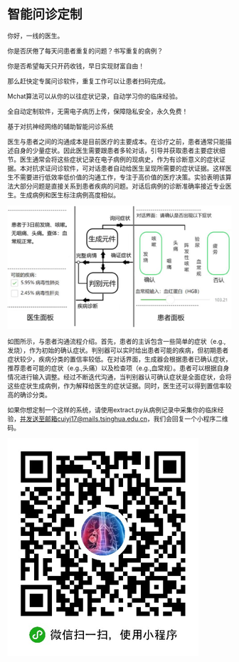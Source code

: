 # 智能问诊定制

你好，一线的医生。

你是否厌倦了每天问患者重复的问题？书写重复的病例？

你是否希望每天只开药收钱，早日实现财富自由！

那么赶快定专属问诊软件，重复工作可以让患者扫码完成。

Mchat算法可以从你的以往症状记录，自动学习你的临床经验。

全自动定制软件，无需电子病历上传，保障隐私安全，永久免费！


基于对抗神经网络的辅助智能问诊系统

  医生与患者之间的沟通成本是目前医疗的主要成本。在诊疗之前，患者通常只能描述自身的少量症状。因此医生需要跟患者多轮对话，引导并获取患者主要症状细节。医生通常会将这些症状记录在电子病例的现病史，作为有诊断意义的症状证据。本对抗求证问诊软件，可对话患者自动给医生呈现所需要的症状证据。这样医生不需要进行低效率低价值的沟通工作，专注于高价值的医疗决策。实验表明该算法大部分问题是直接关系到患者疾病的问题。对话后病例的诊断准确率接近专业医生。生成病例和医生标注病例高度相似。

![image](https://github.com/YuejinCui-tsinghua/Outpatient-customization/blob/master/im/chat.png)

如图所示，与患者沟通流程介绍。首先，患者的主诉包含一些简单的症状（e.g.,发烧），作为初始的确认症状。判别器可以实时给出患者可能的疾病，但初期患者症状较少，疾病分类的置信率较低。在对话界面，生成器会根据患者已确认症状，推荐患者可能的症状（e.g.,头痛）以及检查项（e.g.,血常规）。患者可以根据自身情况进行输入调整。经过不断迭代沟通，当判别器认可确认症状是全面症状，会将这些症状生成病例，作为解释给医生的症状证据。同时，医生还可以得到置信率较高的确诊分类。

如果你想定制一个这样的系统，请使用extract.py从病例记录中采集你的临床经验，并发送至邮箱cuiyj17@mails.tsinghua.edu.cn，我们会回复一个小程序二维码。

![image](https://github.com/YuejinCui-tsinghua/Outpatient-customization/blob/master/im/WX.jpg)


